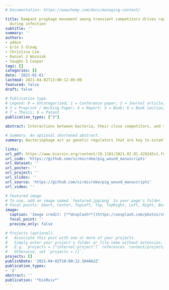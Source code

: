 ```yaml
---
# Documentation: https://wowchemy.com/docs/managing-content/

title: Rampant prophage movement among transient competitors drives rapid adaptation
  during infection
subtitle: ''
summary: ''
authors:
- admin
- Erin S Gloag
- Christina Lim
- Daniel J Wozniak
- Vaughn S Cooper
tags: []
categories: []
date: '2021-01-01'
lastmod: 2021-04-02T13:00:12-05:00
featured: false
draft: false

# Publication type.
# Legend: 0 = Uncategorized; 1 = Conference paper; 2 = Journal article;
# 3 = Preprint / Working Paper; 4 = Report; 5 = Book; 6 = Book section;
# 7 = Thesis; 8 = Patent
publication_types: ["3"]

abstract: Interactions between bacteria, their close competitors, and viral parasites are common in infections but understanding of these eco-evolutionary dynamics is limited. Most examples of adaptations caused by phage lysogeny are through the acquisition of new genes. However, integrated prophages can also insert into functional genes and impart a fitness benefit by disrupting their expression, a process called active lysogeny. Here, we show that active lysogeny can fuel rapid, parallel adaptations in establishing a chronic infection. These recombination events repeatedly disrupted genes encoding global regulators, leading to increased cyclic-di-GMP levels and elevated biofilm production. The implications of prophage-mediated adaptation are broad, as even transient members of microbial communities can alter the course of evolution and generate persistent phenotypes associated with poor clinical outcomes.

# Summary. An optional shortened abstract.
summary: Bacteriophage act as genetic regulators that are key to establishing chronic infections and are rapidly shared among co-infecting strains.

links:
url_pdf: https://www.biorxiv.org/content/10.1101/2021.02.01.429245v1.full.pdf+html
url_code: 'https://github.com/sirmicrobe/pig_wound_manuscripts'
url_dataset: ''
url_poster: ''
url_project: ''
url_slides: ''
url_source: 'https://github.com/sirmicrobe/pig_wound_manuscripts'
url_video: ''

# Featured image
# To use, add an image named `featured.jpg/png` to your page's folder.
# Focal points: Smart, Center, TopLeft, Top, TopRight, Left, Right, BottomLeft, Bottom, BottomRight.
image:
  caption: 'Image credit: [**Unsplash**](https://unsplash.com/photos/s9CC2SKySJM)'
  focal_point: ''
  preview_only: false

# Projects (optional).
#   Associate this post with one or more of your projects.
#   Simply enter your project's folder or file name without extension.
#   E.g. `projects = ["internal-project"]` references `content/project/deep-learning/index.md`.
#   Otherwise, set `projects = []`.
projects: []
publishDate: '2021-04-02T18:00:12.504662Z'
publication_types:
- '2'
abstract: ''
publication: '*bioRxiv*'
---
```

